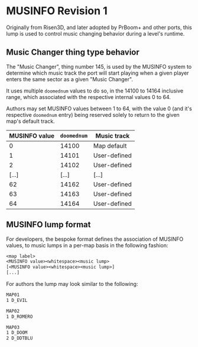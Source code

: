 # MUSINFO Revision 1

Originally from Risen3D, and later adopted by PrBoom+ and other ports, this lump is used to control music changing behavior during a level's runtime.

## Music Changer thing type behavior

The "Music Changer", thing number 145, is used by the MUSINFO system to determine which music track the port will start playing when a given player enters the same sector as a given "Music Changer".

It uses multiple `doomednum` values to do so, in the 14100 to 14164 inclusive range, which associated with the respective internal values 0 to 64.

Authors may set MUSINFO values between 1 to 64, with the value 0 (and it's respective `doomednum` entry) being reserved solely to return to the given map's default track.

| MUSINFO value | `doomednum` | Music track  |
|---------------|-------------|--------------|
| 0             | 14100       | Map default  |
| 1             | 14101       | User-defined |
| 2             | 14102       | User-defined |
| [...]         | [...]       | [...]        |
| 62            | 14162       | User-defined |
| 63            | 14163       | User-defined |
| 64            | 14164       | User-defined |

## MUSINFO lump format

For developers, the bespoke format defines the association of MUSINFO values, to music lumps in a per-map basis in the following fashion:

```txt
<map label>
<MUSINFO value><whitespace><music lump>
[<MUSINFO value><whitespace><music lump>]
[...]
```

For authors the lump may look similar to the following:
```txt
MAP01
1 D_EVIL

MAP02
1 D_ROMERO

MAP03
1 D_DOOM
2 D_DDTBLU
```
